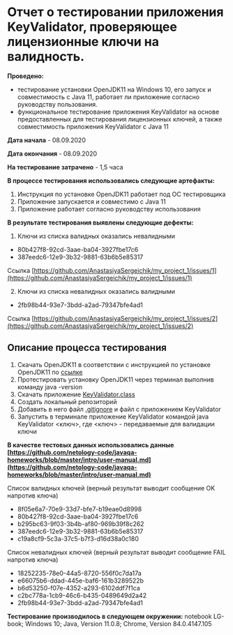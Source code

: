 # Отчет о тестировании приложения KeyValidator, проверяющее лицензионные ключи на валидность.
**Проведено:**
 - тестирование установки OpenJDK11 на Windows 10, его запуск и совместимость с Java 11, работает ли приложение согласно руководству пользования.
 - функциональное тестирование приложения KeyValidator на основе предоставленных для тестирования лицензионных ключей, а также совместимость приложения KeyValidator c Java 11

**Дата начала** - 08.09.2020

**Дата окончания** - 08.09.2020

**На тестирование затрачено** - 1,5 часа 

**В процессе тестирования использовались следующие артефакты:**
1. Инструкция по установке OpenJDK11 работает под ОС тестировщика
2. Приложение запускается и совместимо с Java 11
3. Приложение работает согласно руководству использования

**В результате тестирования выявлены следующие дефекты:**
1. Ключи из списка валидных оказались невалидными
 * 80b427f8-92cd-3aae-ba04-3927fbe17c6
 * 387eedc6-12e9-3b32-9881-63b6b5e85317

Ссылка [https://github.com/AnastasiyaSergeichik/my_project_1/issues/1](https://github.com/AnastasiyaSergeichik/my_project_1/issues/1)

2. Ключи из списка невалидных оказались валидными
 * 2fb98b44-93e7-3bdd-a2ad-79347bfe4ad1

Ссылка [https://github.com/AnastasiyaSergeichik/my_project_1/issues/2](https://github.com/AnastasiyaSergeichik/my_project_1/issues/2)

## Описание процесса тестирования
1. Скачать OpenJDK11 в соответствии с инструкцией по установке OpenJDK11 по [ссылке](https://github.com/netology-code/javaqa-homeworks/blob/master/intro/openjdk11-manual.md)
2. Протестировать установку OpenJDK11 через терминал выполнив команду java -version
3. Скачать приложение [KeyValidator.class](https://github.com/netology-code/javaqa-homeworks/blob/master/intro/user-manual.md)
4. Создать локальный репозиторий
5. Добавить в него файл [.gitignore](https://github.com/netology-code/javaqa-homeworks/blob/master/.gitignore) и файл с приложением KeyValidator
6. Запустить в терминале приложение KeyValidator командой java KeyValidator <ключ>, где <ключ> - передаваемые для валидации ключи

**В качестве тестовых данных использовались данные [https://github.com/netology-code/javaqa-homeworks/blob/master/intro/user-manual.md](https://github.com/netology-code/javaqa-homeworks/blob/master/intro/user-manual.md)**

Список валидных ключей (верный результат выводит сообщение OK напротив ключа) 
* 8f05e6a7-70e9-33d7-bfe7-b19eae0d8998 
* 80b427f8-92cd-3aae-ba04-3927fbe17c6
* b295bc63-9f03-3b4b-af80-969b39f8c262
* 387eedc6-12e9-3b32-9881-63b6b5e85317
* c19a8cf9-5c3a-37c5-b7f3-d16d38a0c180

Список невалидных ключей (верный результат выводит сообщение FAIL напротив ключа) 
* 18252235-78e0-44a5-8720-556f0c7da17a
* e66075b6-ddad-445e-baf6-161b3289522b
* b6d53250-f07e-4352-a293-6102ddf7f1ca
* c2bc778a-1cb9-46c6-b435-0489649d2a42
* 2fb98b44-93e7-3bdd-a2ad-79347bfe4ad1

**Тестирование производилось в следующем окружении:**
 notebook LG-book; 
 Windows 10;
 Java, Version 11.0.8; 
 Chrome, Version 84.0.4147.105
